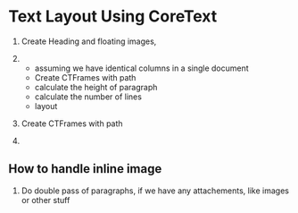 # Text Layout Using CoreText

1. Create Heading and floating images, 
1. 
	- assuming we have identical columns in a single document
	- Create CTFrames with path
	- calculate the height of paragraph
	- calculate the number of lines
	- layout 
	
1. Create CTFrames with path
1. 

## How to handle inline image

1. Do double pass of paragraphs, if we have any attachements, like images or other stuff